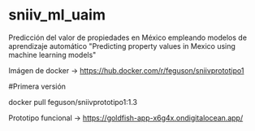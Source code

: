 # sniiv_ml_uaim
Predicción del valor de propiedades en México empleando modelos de aprendizaje automático "Predicting property values in Mexico using machine learning models"

Imágen de docker -> https://hub.docker.com/r/feguson/sniivprototipo1

#Primera versión

   docker pull feguson/sniivprototipo1:1.3

Prototipo funcional -> https://goldfish-app-x6g4x.ondigitalocean.app/
